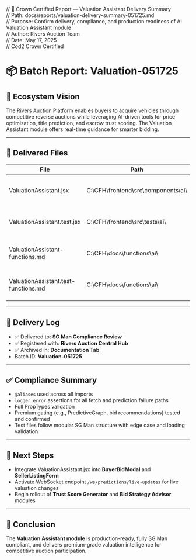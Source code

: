 // 👑 Crown Certified Report — Valuation Assistant Delivery Summary  
// Path: docs/reports/valuation-delivery-summary-051725.md  
// Purpose: Confirm delivery, compliance, and production readiness of AI Valuation Assistant module  
// Author: Rivers Auction Team  
// Date: May 17, 2025  
// Cod2 Crown Certified  

# 📦 Batch Report: Valuation-051725

## 🧠 Ecosystem Vision
The Rivers Auction Platform enables buyers to acquire vehicles through competitive reverse auctions while leveraging AI-driven tools for price optimization, title prediction, and escrow trust scoring. The Valuation Assistant module offers real-time guidance for smarter bidding.

---

## 📁 Delivered Files

| File                             | Path                                                  | Size   | Purpose                                          | Compliance        |
|----------------------------------|-------------------------------------------------------|--------|--------------------------------------------------|-------------------|
| ValuationAssistant.jsx           | C:\CFH\frontend\src\components\ai\                   | 2443 B | Displays AI-driven vehicle valuation insights    | ✅ Crown Certified |
| ValuationAssistant.test.jsx      | C:\CFH\frontend\src\tests\ai\                         | 3387 B | Validates component rendering and premium logic | ✅ Crown Certified |
| ValuationAssistant-functions.md  | C:\CFH\docs\functions\ai\                             | 1241 B | Documents inputs, outputs, logic dependencies   | ✅ SG Man Compliant|
| ValuationAssistant.test-functions.md | C:\CFH\docs\functions\ai\                        | 853 B  | Documents test scenarios and validation flows   | ✅ SG Man Compliant|

---

## 🚚 Delivery Log

- ✅ Delivered to: **SG Man Compliance Review**
- ✅ Registered with: **Rivers Auction Central Hub**
- ✅ Archived in: **Documentation Tab**
- Batch ID: **Valuation-051725**

---

## ✅ Compliance Summary

- `@aliases` used across all imports  
- `logger.error` assertions for all fetch and prediction failure paths  
- Full PropTypes validation  
- Premium gating (e.g., PredictiveGraph, bid recommendations) tested and confirmed  
- Test files follow modular SG Man structure with edge case and loading validation  

---

## 🧩 Next Steps

- Integrate ValuationAssistant.jsx into **BuyerBidModal** and **SellerListingForm**
- Activate WebSocket endpoint `/ws/predictions/live-updates` for live valuation changes
- Begin rollout of **Trust Score Generator** and **Bid Strategy Advisor** modules

---

## 🏁 Conclusion

The **Valuation Assistant module** is production-ready, fully SG Man compliant, and delivers premium-grade valuation intelligence for competitive auction participation.


